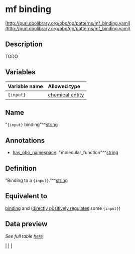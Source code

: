 # mf binding

[http://purl.obolibrary.org/obo/go/patterns/mf_binding.yaml](http://purl.obolibrary.org/obo/go/patterns/mf_binding.yaml)

## Description

TODO




## Variables

| Variable name | Allowed type |
|:--------------|:-------------|
| `{input}` | [chemical entity](http://purl.obolibrary.org/obo/CHEBI_24431) |

## Name

"`{input}` binding"^^[string](http://www.w3.org/2001/XMLSchema#string)

## Annotations

- [has_obo_namespace](http://www.geneontology.org/formats/oboInOwl#hasOBONamespace): "molecular_function"^^[string](http://www.w3.org/2001/XMLSchema#string)

## Definition

"Binding to a `{input}`."^^[string](http://www.w3.org/2001/XMLSchema#string)

## Equivalent to

[binding](http://purl.obolibrary.org/obo/GO_0005488)  and ([directly positively regulates](http://purl.obolibrary.org/obo/RO_0002629) some `{input}`)







## Data preview

*See full table [here](https://github.com/geneontology/go-ontology/tree/master/src/design_patterns/mf_binding.tsv)*

|  |
|


